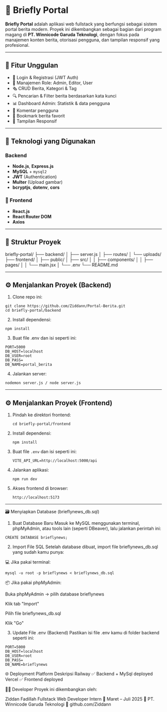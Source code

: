 # 📰 Briefly Portal

**Briefly Portal** adalah aplikasi web fullstack yang berfungsi sebagai sistem portal berita modern. Proyek ini dikembangkan sebagai bagian dari program magang di **PT. Winnicode Garuda Teknologi**, dengan fokus pada manajemen konten berita, otorisasi pengguna, dan tampilan responsif yang profesional.

---

## 🚀 Fitur Unggulan

- 🔐 Login & Registrasi (JWT Auth)
- 👥 Manajemen Role: Admin, Editor, User
- 🗞️ CRUD Berita, Kategori & Tag
- 🔍 Pencarian & Filter berita berdasarkan kata kunci
- 📊 Dashboard Admin: Statistik & data pengguna
- 💬 Komentar pengguna
- 📌 Bookmark berita favorit
- 📱 Tampilan Responsif

---

## 🧰 Teknologi yang Digunakan

### Backend
- **Node.js**, **Express.js**
- **MySQL** + `mysql2`
- **JWT** (Authentication)
- **Multer** (Upload gambar)
- **bcryptjs**, **dotenv**, **cors**

### 🎨 Frontend
- **React.js**
- **React Router DOM**
- **Axios**

---

## 📁 Struktur Proyek 

briefly-portal/
├── backend/
│ ├── server.js
│ ├── routes/
│ └── uploads/
├── frontend/
│ ├── public/
│ ├── src/
│ │ ├── components/
│ │ ├── pages/
│ │ └── main.jsx
│ └── .env
└── README.md

---

## ⚙️ Menjalankan Proyek (Backend)
1.  Clone repo ini:
   ```
   git clone https://github.com/Ziddann/Portal-Berita.git
   cd briefly-portal/backend
   ```
   
2. Install dependensi:
```
npm install
```

3. Buat file .env dan isi seperti ini:

```
PORT=5000
DB_HOST=localhost
DB_USER=root
DB_PASS=
DB_NAME=portal_berita
```

4. Jalankan server:
```
nodemon server.js / node server.js
```

---

## ⚙️ Menjalankan Proyek (Frontend)

1. Pindah ke direktori frontend:

   ```
   cd briefly-portal/frontend
   ```

2. Install dependensi:

   ```
   npm install
   ```

3. Buat file `.env` dan isi seperti ini:

   ```env
   VITE_API_URL=http://localhost:5000/api
   ```

4. Jalankan aplikasi:

   ```
   npm run dev
   ```

5. Akses frontend di browser:

   ```
   http://localhost:5173
   ```

---

🗃️ Menyiapkan Database (brieflynews_db.sql)
1. Buat Database Baru
Masuk ke MySQL menggunakan terminal, phpMyAdmin, atau tools lain (seperti DBeaver), lalu jalankan perintah ini:

```
CREATE DATABASE brieflynews;
```

2. Import File SQL
Setelah database dibuat, import file brieflynews_db.sql yang sudah kamu punya:

💻 Jika pakai terminal:
```
mysql -u root -p brieflynews < brieflynews_db.sql
```

📦 Jika pakai phpMyAdmin:

Buka phpMyAdmin → pilih database brieflynews

Klik tab "Import"

Pilih file brieflynews_db.sql

Klik "Go"

3. Update File .env (Backend)
Pastikan isi file .env kamu di folder backend seperti ini:

```
PORT=5000
DB_HOST=localhost
DB_USER=root
DB_PASS=
DB_NAME=brieflynews
```

🌐 Deployment
Platform	Deskripsi
Railway	✅ Backend + MySql deployed
Vercel	✅ Frontend deployed

👨‍💻 Developer
Proyek ini dikembangkan oleh:

Ziddan Fadillah
Fullstack Web Developer Intern
📅 Maret – Juli 2025
🏢 PT. Winnicode Garuda Teknologi
🔗 github.com/Ziddann

